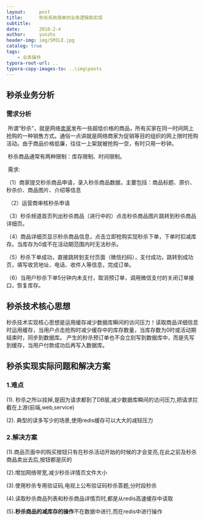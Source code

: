 ```yaml
---
layout:     post
title:      秒杀系统简单的业务逻辑和实现
subtitle:   
date:       2018-2-4
author:     yunzhs
header-img: img/SMILE.jpg
catalog: true
tags:
    - 业务操作
typora-root-url: ..
typora-copy-images-to: ..\img\posts
---
```


## 秒杀业务分析

### 需求分析

​	所谓“秒杀”，就是网络[卖家](https://baike.baidu.com/item/%E5%8D%96%E5%AE%B6)发布一些超低价格的商品，所有买家在同一时间网上抢购的一种销售方式。通俗一点讲就是网络商家为促销等目的组织的网上限时抢购活动。由于商品价格低廉，往往一上架就被抢购一空，有时只用一秒钟。

​	秒杀商品通常有两种限制：库存限制、时间限制。

​	需求:

​	（1）商家提交秒杀商品申请，录入秒杀商品数据，主要包括：商品标题、原价、秒杀价、商品图片、介绍等信息

​	（2）运营商审核秒杀申请

​	（3）秒杀频道首页列出秒杀商品（进行中的）点击秒杀商品图片跳转到秒杀商品详细页。

​	（4）商品详细页显示秒杀商品信息，点击立即抢购实现秒杀下单，下单时扣减库存。当库存为0或不在活动期范围内时无法秒杀。

​	（5）秒杀下单成功，直接跳转到支付页面（微信扫码），支付成功，跳转到成功页，填写收货地址、电话、收件人等信息，完成订单。

​	（6）当用户秒杀下单5分钟内未支付，取消预订单，调用微信支付的关闭订单接口，恢复库存。



## 秒杀技术核心思想

​	秒杀技术实现核心思想是运用缓存减少数据库瞬间的访问压力！读取商品详细信息时运用缓存，当用户点击抢购时减少缓存中的库存数量，当库存数为0时或活动期结束时，同步到数据库。 产生的秒杀预订单也不会立刻写到数据库中，而是先写到缓存，当用户付款成功后再写入数据库。



## 秒杀实现实际问题和解决方案

### 1.难点

(1). 秒杀之所以挂掉,是因为请求都到了DB层,减少数据库瞬间的访问压力,把请求拦截在上游(前端,web,service)

(2). 典型的读多写少的场景,使用redis缓存可以大大的减轻压力

### 2.解决方案

(1).商品页面中的购买按钮只有在秒杀活动开始的时候的才会变亮,在此之前及秒杀商品卖出去后,按钮都是灰的

(2).增加网络带宽,减少秒杀详情页文件大小

(3).使用秒杀专用验证码,电视上公布验证码秒杀答题,分时段秒杀

(4).读取秒杀商品列表和秒杀商品详情页时,都是从redis高速缓存中读取

(5)**.秒杀商品的减库存的操作**不在数据中进行,而在redis中进行操作


